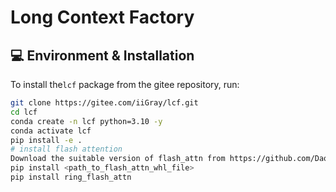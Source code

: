 # Long Context Factory
## 💻 Environment & Installation

To install the`lcf` package from the gitee repository, run:

```bash
git clone https://gitee.com/iiGray/lcf.git
cd lcf
conda create -n lcf python=3.10 -y
conda activate lcf
pip install -e .
# install flash attention
Download the suitable version of flash_attn from https://github.com/Dao-AILab/flash-attention/releases
pip install <path_to_flash_attn_whl_file>
pip install ring_flash_attn
```
